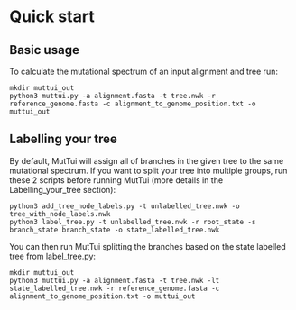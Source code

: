# Quick start

## Basic usage

To calculate the mutational spectrum of an input alignment and tree run:

```
mkdir muttui_out
python3 muttui.py -a alignment.fasta -t tree.nwk -r reference_genome.fasta -c alignment_to_genome_position.txt -o muttui_out
```

## Labelling your tree

By default, MutTui will assign all of branches in the given tree to the same mutational spectrum. If you want to split your tree into multiple groups, run these 2 scripts before running MutTui (more details in the Labelling_your_tree section):

```
python3 add_tree_node_labels.py -t unlabelled_tree.nwk -o tree_with_node_labels.nwk
python3 label_tree.py -t unlabelled_tree.nwk -r root_state -s branch_state branch_state -o state_labelled_tree.nwk
```

You can then run MutTui splitting the branches based on the state labelled tree from label_tree.py:

```
mkdir muttui_out
python3 muttui.py -a alignment.fasta -t tree.nwk -lt state_labelled_tree.nwk -r reference_genome.fasta -c alignment_to_genome_position.txt -o muttui_out
```
